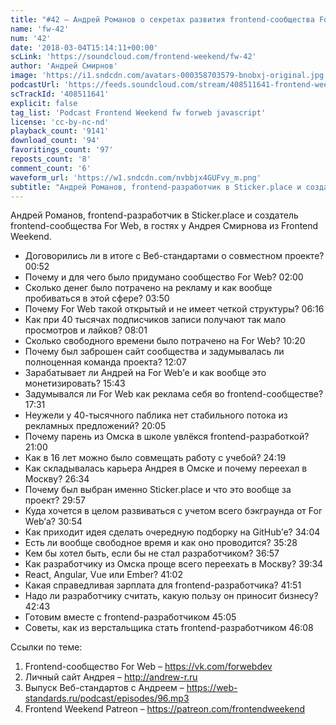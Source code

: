```yaml
---
title: "#42 – Андрей Романов о секретах развития frontend-сообщества For Web и карьере в 20 лет"
name: 'fw-42'
num: '42'
date: '2018-03-04T15:14:11+00:00'
scLink: 'https://soundcloud.com/frontend-weekend/fw-42'
author: 'Андрей Смирнов'
image: 'https://i1.sndcdn.com/avatars-000358703579-bnobxj-original.jpg'
podcastUrl: 'https://feeds.soundcloud.com/stream/408511641-frontend-weekend-fw-42.m4a'
scTrackId: '408511641'
explicit: false
tag_list: 'Podcast Frontend Weekend fw forweb javascript'
license: 'cc-by-nc-nd'
playback_count: '9141'
download_count: '94'
favoritings_count: '97'
reposts_count: '8'
comment_count: '6'
waveform_url: 'https://w1.sndcdn.com/nvbbjx4GUFvy_m.png'
subtitle: "Андрей Романов, frontend-разработчик в Sticker.place и создатель frontend-сообщества For Web, в гостях у Андрея Смирнова из Frontend Weekend.  "
---
```

Андрей Романов, frontend-разработчик в Sticker.place и создатель frontend-сообщества For Web, в гостях у Андрея Смирнова из Frontend Weekend.  

- Договорились ли в итоге с Веб-стандартами о совместном проекте? <timecode sec="52">00:52</timecode>
- Почему и для чего было придумано сообщество For Web? <timecode sec="120">02:00</timecode>
- Сколько денег было потрачено на рекламу и как вообще пробиваться в этой сфере? <timecode sec="230">03:50</timecode>
- Почему For Web такой открытый и не имеет четкой структуры? <timecode sec="376">06:16</timecode>
- Как при 40 тысячах подписчиков записи получают так мало просмотров и лайков? <timecode sec="481">08:01</timecode>
- Сколько свободного времени было потрачено на For Web? <timecode sec="620">10:20</timecode>
- Почему был заброшен сайт сообщества и задумывалась ли полноценная команда проекта? <timecode sec="727">12:07</timecode>
- Зарабатывает ли Андрей на For Web’е и как вообще это монетизировать? <timecode sec="943">15:43</timecode>
- Задумывался ли For Web как реклама себя во frontend-сообществе? <timecode sec="1051">17:31</timecode>
- Неужели у 40-тысячного паблика нет стабильного потока из рекламных предложений? <timecode sec="1205">20:05</timecode>
- Почему парень из Омска в школе увлёкся frontend-разработкой? <timecode sec="1260">21:00</timecode>
- Как в 16 лет можно было совмещать работу с учебой? <timecode sec="1459">24:19</timecode>
- Как складывалась карьера Андрея в Омске и почему переехал в Москву? <timecode sec="1594">26:34</timecode>
- Почему был выбран именно Sticker.place и что это вообще за проект? <timecode sec="1797">29:57</timecode>
- Куда хочется в целом развиваться с учетом всего бэкграунда от For Web’а? <timecode sec="1854">30:54</timecode>
- Как приходит идея сделать очередную подборку на GitHub’е? <timecode sec="2044">34:04</timecode>
- Есть ли вообще свободное время и как оно проводится? <timecode sec="2128">35:28</timecode>
- Кем бы хотел быть, если бы не стал разработчиком? <timecode sec="2217">36:57</timecode>
- Как разработчику из Омска проще всего переехать в Москву? <timecode sec="2374">39:34</timecode>
- React, Angular, Vue или Ember? <timecode sec="2462">41:02</timecode>
- Какая справедливая зарплата для frontend-разработчика? <timecode sec="2511">41:51</timecode>
- Надо ли разработчику считать, какую пользу он приносит бизнесу? <timecode sec="2563">42:43</timecode>
- Готовим вместе с frontend-разработчиком <timecode sec="2705">45:05</timecode>
- Советы, как из верстальщика стать frontend-разработчиком <timecode sec="2768">46:08</timecode>

Ссылки по теме:
1) Frontend-сообщество For Web – https://vk.com/forwebdev
2) Личный сайт Андрея – http://andrew-r.ru
3) Выпуск Веб-стандартов с Андреем – https://web-standards.ru/podcast/episodes/96.mp3
4) Frontend Weekend Patreon – https://patreon.com/frontendweekend